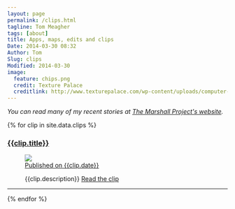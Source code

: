 ```yaml
---
layout: page
permalink: /clips.html
tagline: Tom Meagher
tags: [about]
title: Apps, maps, edits and clips
Date: 2014-03-30 08:32
Author: Tom
Slug: clips
Modified: 2014-03-30
image:
  feature: chips.png
  credit: Texture Palace
  creditlink: http://www.texturepalace.com/wp-content/uploads/computer-texture-medium-8.jpg
---
```


*You can read many of my recent stories at [The Marshall Project's website](https://www.themarshallproject.org/staff/tom-meagher).*

{% for clip in site.data.clips %}
  <h3><a href="{{clip.url}}" target="_blank">{{clip.title}}</a></h3>
  <figure>     
     <a href="{{ site.url }}/images/{{clip.image}}">
        <img src="{{ site.url }}/images/{{clip.image}}"></a>
        <figcaption><a style="text-decoration: underline" href="{{clip.url}}" target="_blank">Published on {{clip.date}}</a> <p> {{clip.description}} <a href="{{clip.url}}" target="_blank">Read the clip</a></p></figcaption>     
  </figure>
  <hr />
{% endfor %}

